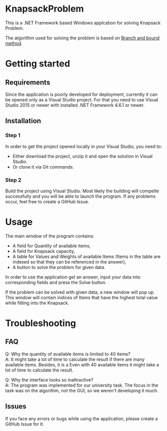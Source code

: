 # KnapsackProblem
This is a .NET Framework based Windows applcation for solving Knapsack Problem.

The algorithm used for solving the problem is based on [Branch and bound method](https://www.geeksforgeeks.org/ford-fulkerson-algorithm-for-maximum-flow-problem/).

# Getting started

## Requirements
Since the application is poorly developed for deployment, currently it can be opened only as a Visual Studio project. For that you need to use Visual Studio 2015 or newer with installed .NET Framework 4.6.1 or newer.

## Installation

### Step 1
In order to get the project opened locally in your Visual Studio, you need to:
*  Either download the project, unzip it and open the solution in Visual Studio.
*  Or clone it via Git commands.

### Step 2
Build the project using Visual Studio. Most likely the building will compelte successfully and you will be able to launch the program. If any problems occur, feel free to create a GitHub Issue.

# Usage
The main window of the program contains:
*  A field for Quantity of available items,
*  A field for Knapsack capacity,
*  A table for Values and Weights of available Items (Items in the table are indexed so that they can be referenced in the answer),
*  A button to solve the problem for given data.

In order to use the application get an answer, input your data into corresponding fields and press the Solve button. 

If the problem can be solved with given data, a new window will pop up. This window will contain indices of Items that have the highest total value while fitting into the Knapsack.


# Troubleshooting 
## FAQ
Q: Why the quantity of available items is limited to 40 items?  
A: It might take a lot of time to calculate the result if there are many available items. Besides, it is a Even with 40 available items it might take a lot of time to calculate the result.

Q: Why the interface looks so inattractive?  
A: The program was implemented for our university task. The focus in the task was on the algorithm, not the GUI, so we weren't developing it much.

## Issues
If you face any errors or bugs while using the application, please create a GitHub Issue for it. 
